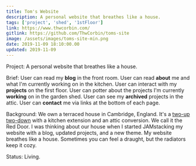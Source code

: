 ```yaml
---
title: Tom's Website
description: A personal website that breathes like a house.
tags: ['project', 'shed', '1stFloor']
link: https://www.thwcorbin.com/
gitlink: https://github.com/ThwCorbin/toms-site
image: /assets/images/toms-site-min.png
date: 2019-11-09 18:10:00.00
updated: 2019-11-09
---
```


Project: A personal website that breathes like a house.

Brief: User can read my **blog** in the front room. User can read **about** me and what I'm currently working on in the kitchen. User can interact with my **projects** on the first floor. User can potter about the projects I'm currently **working** on in the garden shed. User can see my **archived** projects in the attic. User can **contact** me via links at the bottom of each page.

Background: We own a terraced house in Cambridge, England. It's a [two-up two-down](https://dictionary.cambridge.org/dictionary/english/two-up-two-down 'Definition of two-up two-down') with a kitchen extension and an attic conversion. We call it the Red Door. I was thinking about our house when I started JAMstacking my website with a blog, updated projects, and a new theme. My website breathes like a house. Sometimes you can feel a draught, but the radiators keep it cozy.

Status: Living.
